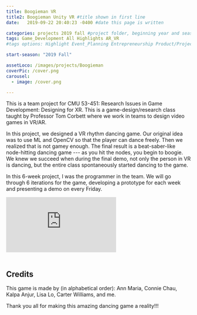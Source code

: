 ```yaml
---
title: Boogieman VR
title2: Boogieman Unity VR #title shown in first line
date:   2019-09-22 20:40:23 -0400 #date this page is written

categories: projects 2019 fall #project folder, beginning year and season
tags: Game_Development All Highlights AR_VR
#tags options: Highlight Event_Planning Entrepreneurship Product/Project_Management Game_Development Marketing Negotiation  Web_Design

start-season: "2019 Fall"

assetLoco: /images/projects/Boogieman
coverPic: /cover.png
carousel:
  - image: /cover.png

---
```


This is a team project for CMU 53-451: Research Issues in Game Development: Designing for XR. This is a game-design/research class taught by Professor Tom Corbett where we work in teams to design video games in VR/AR.

In this project, we designed a VR rhythm dancing game. Our original idea was to use ML and OpenCV so that the player can dance freely. Then we realized that is not gamey enough. The final result is a beat-saber-like node-hitting dancing game --- as you hit the nodes, you begin to boogie. We knew we succeed when during the final demo, not only the person in VR is dancing, but the entire class spontaneously started dancing to the game.

In this 6-week project, I was the programmer in the team. We will go through 6 iterations for the game, developing a prototype for each week and presenting a demo on every Friday.

<div class="iframe-container"><iframe src="https://www.youtube.com/embed/kXyuNnvKIBo" frameborder="0" allow="accelerometer; autoplay; encrypted-media; gyroscope; picture-in-picture" allowfullscreen></iframe></div><br>


## Credits
This game is made by (in alphabetical order): Ann Maria, Connie Chau, Kalpa Anjur, Lisa Lo, Carter Williams, and me.

Thank you all for making this amazing dancing game a reality!!!
